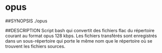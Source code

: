 # opus

##SYNOPSIS
./opus

##DESCRIPTION
Script bash qui convertit des fichiers flac du répertoire courant au format opus 128 kbps.
Les fichiers transférés sont enregistrés dans un sous-répertoire qui porte le même nom que le répertoire où se trouvent les fichiers sources.


